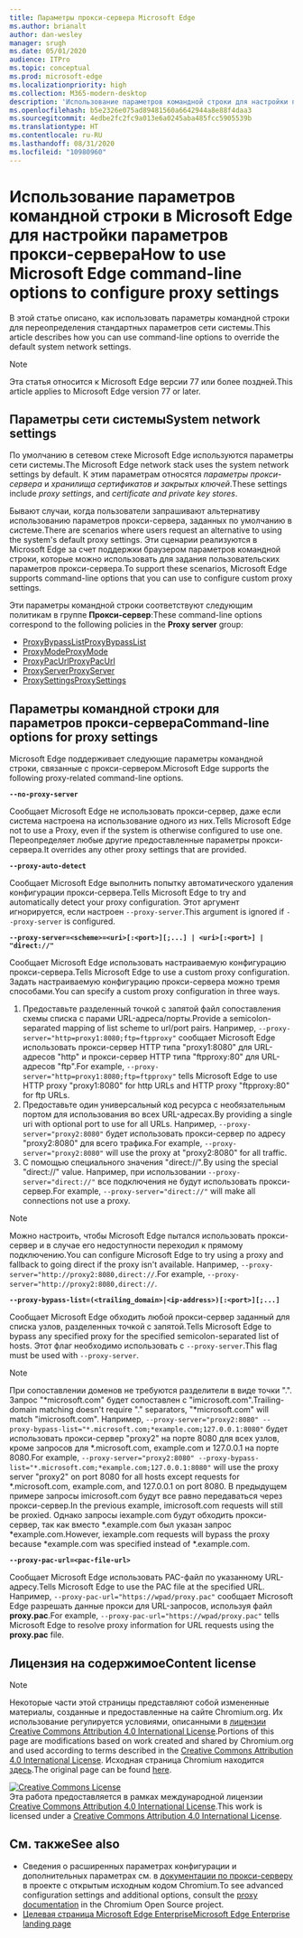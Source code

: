 ```yaml
---
title: Параметры прокси-сервера Microsoft Edge
ms.author: brianalt
author: dan-wesley
manager: srugh
ms.date: 05/01/2020
audience: ITPro
ms.topic: conceptual
ms.prod: microsoft-edge
ms.localizationpriority: high
ms.collection: M365-modern-desktop
description: 'Использование параметров командной строки для настройки параметров прокси-сервера '
ms.openlocfilehash: b5e2326e075ad89481560a6642944a8e88f4daa3
ms.sourcegitcommit: 4edbe2fc2fc9a013e6a0245aba485fcc5905539b
ms.translationtype: HT
ms.contentlocale: ru-RU
ms.lasthandoff: 08/31/2020
ms.locfileid: "10980960"
---
```

# <span data-ttu-id="24fe4-103">Использование параметров командной строки в Microsoft Edge для настройки параметров прокси-сервера</span><span class="sxs-lookup"><span data-stu-id="24fe4-103">How to use Microsoft Edge command-line options to configure proxy settings</span></span>

<span data-ttu-id="24fe4-104">В этой статье описано, как использовать параметры командной строки для переопределения стандартных параметров сети системы.</span><span class="sxs-lookup"><span data-stu-id="24fe4-104">This article describes how you can use command-line options to override the default system network settings.</span></span>

>[!NOTE]
><span data-ttu-id="24fe4-105">Эта статья относится к Microsoft Edge версии 77 или более поздней.</span><span class="sxs-lookup"><span data-stu-id="24fe4-105">This article applies to Microsoft Edge version 77 or later.</span></span>

## <span data-ttu-id="24fe4-106">Параметры сети системы</span><span class="sxs-lookup"><span data-stu-id="24fe4-106">System network settings</span></span>

<span data-ttu-id="24fe4-107">По умолчанию в сетевом стеке Microsoft Edge используются параметры сети системы.</span><span class="sxs-lookup"><span data-stu-id="24fe4-107">The Microsoft Edge network stack uses the system network settings by default.</span></span> <span data-ttu-id="24fe4-108">К этим параметрам относятся *параметры прокси-сервера* и *хранилища сертификатов и закрытых ключей*.</span><span class="sxs-lookup"><span data-stu-id="24fe4-108">These settings include *proxy settings*, and *certificate and private key stores*.</span></span>

<span data-ttu-id="24fe4-109">Бывают случаи, когда пользователи запрашивают альтернативу использованию параметров прокси-сервера, заданных по умолчанию в системе.</span><span class="sxs-lookup"><span data-stu-id="24fe4-109">There are scenarios where users request an alternative to using the system's default proxy settings.</span></span> <span data-ttu-id="24fe4-110">Эти сценарии реализуются в Microsoft Edge за счет поддержки браузером параметров командной строки, которые можно использовать для задания пользовательских параметров прокси-сервера.</span><span class="sxs-lookup"><span data-stu-id="24fe4-110">To support these scenarios, Microsoft Edge supports command-line options that you can use to configure custom proxy settings.</span></span>

<span data-ttu-id="24fe4-111">Эти параметры командной строки соответствуют следующим политикам в группе **Прокси-сервер**:</span><span class="sxs-lookup"><span data-stu-id="24fe4-111">These command-line options correspond to the following policies in the **Proxy server** group:</span></span>

- [<span data-ttu-id="24fe4-112">ProxyBypassList</span><span class="sxs-lookup"><span data-stu-id="24fe4-112">ProxyBypassList</span></span>](https://docs.microsoft.com/DeployEdge/microsoft-edge-policies#proxybypasslist)
- [<span data-ttu-id="24fe4-113">ProxyMode</span><span class="sxs-lookup"><span data-stu-id="24fe4-113">ProxyMode</span></span>](https://docs.microsoft.com/DeployEdge/microsoft-edge-policies#proxymode)
- [<span data-ttu-id="24fe4-114">ProxyPacUrl</span><span class="sxs-lookup"><span data-stu-id="24fe4-114">ProxyPacUrl</span></span>](https://docs.microsoft.com/DeployEdge/microsoft-edge-policies#proxypacurl)
- [<span data-ttu-id="24fe4-115">ProxyServer</span><span class="sxs-lookup"><span data-stu-id="24fe4-115">ProxyServer</span></span>](https://docs.microsoft.com/DeployEdge/microsoft-edge-policies#proxyserver)
- [<span data-ttu-id="24fe4-116">ProxySettings</span><span class="sxs-lookup"><span data-stu-id="24fe4-116">ProxySettings</span></span>](https://docs.microsoft.com/DeployEdge/microsoft-edge-policies#proxysettings)

## <span data-ttu-id="24fe4-117">Параметры командной строки для параметров прокси-сервера</span><span class="sxs-lookup"><span data-stu-id="24fe4-117">Command-line options for proxy settings</span></span>

<span data-ttu-id="24fe4-118">Microsoft Edge поддерживает следующие параметры командной строки, связанные с прокси-сервером.</span><span class="sxs-lookup"><span data-stu-id="24fe4-118">Microsoft Edge supports the following proxy-related command-line options.</span></span>

 **`--no-proxy-server`**
 
<span data-ttu-id="24fe4-119">Сообщает Microsoft Edge не использовать прокси-сервер, даже если система настроена на использование одного из них.</span><span class="sxs-lookup"><span data-stu-id="24fe4-119">Tells Microsoft Edge not to use a Proxy, even if the system is otherwise configured to use one.</span></span> <span data-ttu-id="24fe4-120">Переопределяет любые другие предоставленные параметры прокси-сервера.</span><span class="sxs-lookup"><span data-stu-id="24fe4-120">It overrides any other proxy settings that are provided.</span></span>

**`--proxy-auto-detect`**

<span data-ttu-id="24fe4-121">Сообщает Microsoft Edge выполнить попытку автоматического удаления конфигурации прокси-сервера.</span><span class="sxs-lookup"><span data-stu-id="24fe4-121">Tells Microsoft Edge to try and automatically detect your proxy configuration.</span></span> <span data-ttu-id="24fe4-122">Этот аргумент игнорируется, если настроен `--proxy-server`.</span><span class="sxs-lookup"><span data-stu-id="24fe4-122">This argument is ignored if `--proxy-server` is configured.</span></span>

**`--proxy-server=<scheme>=<uri>[:<port>][;...] | <uri>[:<port>] | "direct://"`**

<span data-ttu-id="24fe4-123">Сообщает Microsoft Edge использовать настраиваемую конфигурацию прокси-сервера.</span><span class="sxs-lookup"><span data-stu-id="24fe4-123">Tells Microsoft Edge to use a custom proxy configuration.</span></span> <span data-ttu-id="24fe4-124">Задать настраиваемую конфигурацию прокси-сервера можно тремя способами.</span><span class="sxs-lookup"><span data-stu-id="24fe4-124">You can specify a custom proxy configuration in three ways.</span></span>

1. <span data-ttu-id="24fe4-125">Предоставьте разделенный точкой с запятой файл сопоставления схемы списка с парами URL-адреса/порты.</span><span class="sxs-lookup"><span data-stu-id="24fe4-125">Provide a semicolon-separated mapping of list scheme to url/port pairs.</span></span> <span data-ttu-id="24fe4-126">Например, `--proxy-server="http=proxy1:8080;ftp=ftpproxy"` сообщает Microsoft Edge использовать прокси-сервер HTTP типа "proxy1:8080" для URL-адресов "http" и прокси-сервер HTTP типа "ftpproxy:80" для URL-адресов "ftp".</span><span class="sxs-lookup"><span data-stu-id="24fe4-126">For example, `--proxy-server="http=proxy1:8080;ftp=ftpproxy"` tells Microsoft Edge to use HTTP proxy "proxy1:8080" for http URLs and HTTP proxy "ftpproxy:80" for ftp URLs.</span></span>
2. <span data-ttu-id="24fe4-127">Предоставьте один универсальный код ресурса с необязательным портом для использования во всех URL-адресах.</span><span class="sxs-lookup"><span data-stu-id="24fe4-127">By providing a single uri with optional port to use for all URLs.</span></span> <span data-ttu-id="24fe4-128">Например, `--proxy-server="proxy2:8080"` будет использовать прокси-сервер по адресу "proxy2:8080" для всего трафика.</span><span class="sxs-lookup"><span data-stu-id="24fe4-128">For example, `--proxy-server="proxy2:8080"` will use the proxy at "proxy2:8080" for all traffic.</span></span>
3. <span data-ttu-id="24fe4-129">С помощью специального значения "direct://".</span><span class="sxs-lookup"><span data-stu-id="24fe4-129">By using the special "direct://" value.</span></span> <span data-ttu-id="24fe4-130">Например, при использовании `--proxy-server="direct://"` все подключения не будут использовать прокси-сервер.</span><span class="sxs-lookup"><span data-stu-id="24fe4-130">For example, `--proxy-server="direct://"` will make all connections not use a proxy.</span></span> 

>[!NOTE]
><span data-ttu-id="24fe4-131">Можно настроить, чтобы Microsoft Edge пытался использовать прокси-сервер и в случае его недоступности переходил к прямому подключению.</span><span class="sxs-lookup"><span data-stu-id="24fe4-131">You can configure Microsoft Edge to try using a proxy and fallback to going direct if the proxy isn't available.</span></span> <span data-ttu-id="24fe4-132">Например, `--proxy-server="http://proxy2:8080,direct://`.</span><span class="sxs-lookup"><span data-stu-id="24fe4-132">For example, `--proxy-server="http://proxy2:8080,direct://`.</span></span>

**`--proxy-bypass-list=(<trailing_domain>|<ip-address>)[:<port>][;...]`**

<span data-ttu-id="24fe4-133">Сообщает Microsoft Edge обходить любой прокси-сервер заданный для списка узлов, разделенных точкой с запятой.</span><span class="sxs-lookup"><span data-stu-id="24fe4-133">Tells Microsoft Edge to bypass any specified proxy for the specified semicolon-separated list of hosts.</span></span> <span data-ttu-id="24fe4-134">Этот флаг необходимо использовать с `--proxy-server`.</span><span class="sxs-lookup"><span data-stu-id="24fe4-134">This flag must be used with `--proxy-server`.</span></span>

>[!NOTE]
><span data-ttu-id="24fe4-135">При сопоставлении доменов не требуются разделители в виде точки ".". Запрос "\*microsoft.com" будет сопоставлен с "imicrosoft.com".</span><span class="sxs-lookup"><span data-stu-id="24fe4-135">Trailing-domain matching doesn't require "." separators, "\*microsoft.com" will match "imicrosoft.com".</span></span> <span data-ttu-id="24fe4-136">Например, `--proxy-server="proxy2:8080" --proxy-bypass-list="*.microsoft.com;*example.com;127.0.0.1:8080"` будет использовать прокси-сервер "proxy2" на порте 8080 для всех узлов, кроме запросов для \*.microsoft.com, example.com и 127.0.0.1 на порте 8080.</span><span class="sxs-lookup"><span data-stu-id="24fe4-136">For example, `--proxy-server="proxy2:8080" --proxy-bypass-list="*.microsoft.com;*example.com;127.0.0.1:8080"` will use the proxy server "proxy2" on port 8080 for all hosts except requests for \*.microsoft.com, example.com, and 127.0.0.1 on port 8080.</span></span> <span data-ttu-id="24fe4-137">В предыдущем примере запросы imicrosoft.com будут все равно передаваться через прокси-сервер.</span><span class="sxs-lookup"><span data-stu-id="24fe4-137">In the previous example, imicrosoft.com requests will still be proxied.</span></span> <span data-ttu-id="24fe4-138">Однако запросы iexample.com будут обходить прокси-сервер, так как вместо \*.example.com был указан запрос \*example.com.</span><span class="sxs-lookup"><span data-stu-id="24fe4-138">However, iexample.com requests will bypass the proxy because \*example.com was specified instead of \*.example.com.</span></span>

**`--proxy-pac-url=<pac-file-url>`**

<span data-ttu-id="24fe4-139">Сообщает Microsoft Edge использовать PAC-файл по указанному URL-адресу.</span><span class="sxs-lookup"><span data-stu-id="24fe4-139">Tells Microsoft Edge to use the PAC file at the specified URL.</span></span> <span data-ttu-id="24fe4-140">Например, `--proxy-pac-url="https://wpad/proxy.pac"` сообщает Microsoft Edge разрешать данные прокси для URL-запросов, используя файл **proxy.pac**.</span><span class="sxs-lookup"><span data-stu-id="24fe4-140">For example, `--proxy-pac-url="https://wpad/proxy.pac"` tells Microsoft Edge to resolve proxy information for URL requests using the **proxy.pac** file.</span></span>

## <span data-ttu-id="24fe4-141">Лицензия на содержимое</span><span class="sxs-lookup"><span data-stu-id="24fe4-141">Content license</span></span>

> [!NOTE]
> <span data-ttu-id="24fe4-142">Некоторые части этой страницы представляют собой измененные материалы, созданные и предоставленные на сайте Chromium.org. Их использование регулируется условиями, описанными в [лицензии Creative Commons Attribution 4.0 International License](http://creativecommons.org/licenses/by/4.0/).</span><span class="sxs-lookup"><span data-stu-id="24fe4-142">Portions of this page are modifications based on work created and shared by Chromium.org and used according to terms described in the [Creative Commons Attribution 4.0 International License](http://creativecommons.org/licenses/by/4.0/).</span></span> <span data-ttu-id="24fe4-143">Исходная страница Chromium находится [здесь](https://www.chromium.org/developers/design-documents/network-settings#TOC-Command-line-options-for-proxy-sett).</span><span class="sxs-lookup"><span data-stu-id="24fe4-143">The original page can be found [here](https://www.chromium.org/developers/design-documents/network-settings#TOC-Command-line-options-for-proxy-sett).</span></span>
  
<a rel="license" href="http://creativecommons.org/licenses/by/4.0/"><img alt="Creative Commons License" style="border-width:0" src="https://i.creativecommons.org/l/by/4.0/88x31.png" /></a><br /><span data-ttu-id="24fe4-144">Эта работа предоставляется в рамках международной лицензии <a rel="license" href="http://creativecommons.org/licenses/by/4.0/">Creative Commons Attribution 4.0 International License</a>.</span><span class="sxs-lookup"><span data-stu-id="24fe4-144">This work is licensed under a <a rel="license" href="http://creativecommons.org/licenses/by/4.0/">Creative Commons Attribution 4.0 International License</a>.</span></span>

## <span data-ttu-id="24fe4-145">См. также</span><span class="sxs-lookup"><span data-stu-id="24fe4-145">See also</span></span>

- <span data-ttu-id="24fe4-146">Сведения о расширенных параметрах конфигурации и дополнительных параметрах см. в [документации по прокси-серверу](https://chromium.googlesource.com/chromium/src/+/HEAD/net/docs/proxy.md) в проекте с открытым исходным кодом Chromium.</span><span class="sxs-lookup"><span data-stu-id="24fe4-146">To see advanced configuration settings and additional options, consult the [proxy documentation](https://chromium.googlesource.com/chromium/src/+/HEAD/net/docs/proxy.md) in the Chromium Open Source project.</span></span>
- [<span data-ttu-id="24fe4-147">Целевая страница Microsoft Edge Enterprise</span><span class="sxs-lookup"><span data-stu-id="24fe4-147">Microsoft Edge Enterprise landing page</span></span>](https://aka.ms/EdgeEnterprise)
